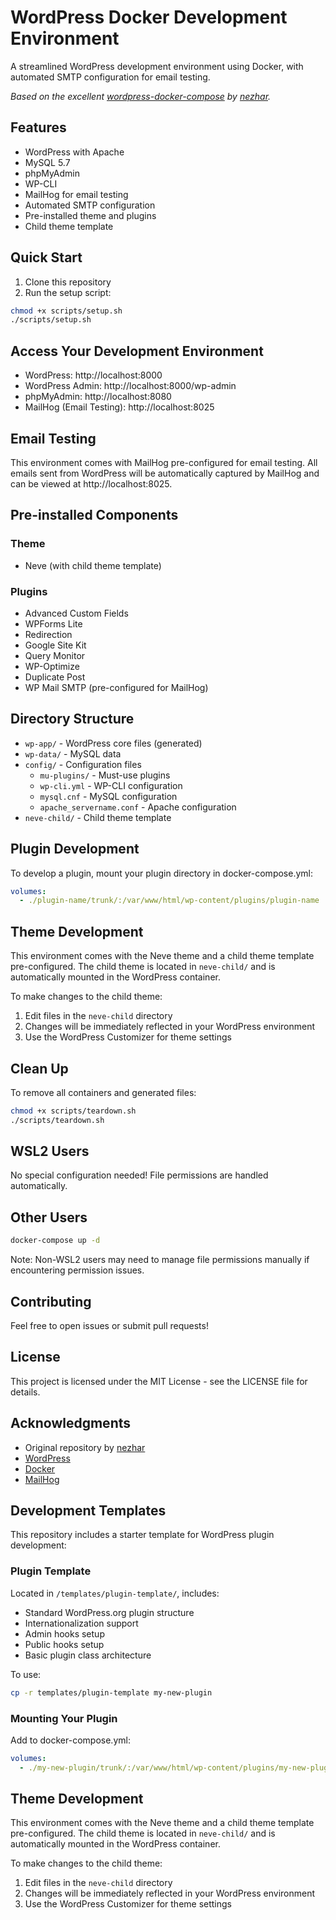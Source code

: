 # WordPress Docker Development Environment

A streamlined WordPress development environment using Docker, with automated SMTP configuration for email testing.

*Based on the excellent [wordpress-docker-compose](https://github.com/nezhar/wordpress-docker-compose) by [nezhar](https://github.com/nezhar).*

## Features

- WordPress with Apache
- MySQL 5.7
- phpMyAdmin
- WP-CLI
- MailHog for email testing
- Automated SMTP configuration
- Pre-installed theme and plugins
- Child theme template

## Quick Start

1. Clone this repository
2. Run the setup script:
```bash
chmod +x scripts/setup.sh
./scripts/setup.sh
```

## Access Your Development Environment

- WordPress: http://localhost:8000
- WordPress Admin: http://localhost:8000/wp-admin
- phpMyAdmin: http://localhost:8080
- MailHog (Email Testing): http://localhost:8025

## Email Testing

This environment comes with MailHog pre-configured for email testing. All emails sent from WordPress will be automatically captured by MailHog and can be viewed at http://localhost:8025.

## Pre-installed Components

### Theme
- Neve (with child theme template)

### Plugins
- Advanced Custom Fields
- WPForms Lite
- Redirection
- Google Site Kit
- Query Monitor
- WP-Optimize
- Duplicate Post
- WP Mail SMTP (pre-configured for MailHog)

## Directory Structure

- `wp-app/` - WordPress core files (generated)
- `wp-data/` - MySQL data
- `config/` - Configuration files
  - `mu-plugins/` - Must-use plugins
  - `wp-cli.yml` - WP-CLI configuration
  - `mysql.cnf` - MySQL configuration
  - `apache_servername.conf` - Apache configuration
- `neve-child/` - Child theme template

## Plugin Development

To develop a plugin, mount your plugin directory in docker-compose.yml:
```yaml
volumes:
  - ./plugin-name/trunk/:/var/www/html/wp-content/plugins/plugin-name
```

## Theme Development

This environment comes with the Neve theme and a child theme template pre-configured. The child theme is located in `neve-child/` and is automatically mounted in the WordPress container.

To make changes to the child theme:
1. Edit files in the `neve-child` directory
2. Changes will be immediately reflected in your WordPress environment
3. Use the WordPress Customizer for theme settings

## Clean Up

To remove all containers and generated files:
```bash
chmod +x scripts/teardown.sh
./scripts/teardown.sh
```

## WSL2 Users

No special configuration needed! File permissions are handled automatically.

## Other Users

```bash
docker-compose up -d
```

Note: Non-WSL2 users may need to manage file permissions manually if encountering permission issues.

## Contributing

Feel free to open issues or submit pull requests!

## License

This project is licensed under the MIT License - see the LICENSE file for details.

## Acknowledgments

- Original repository by [nezhar](https://github.com/nezhar/wordpress-docker-compose)
- [WordPress](https://wordpress.org/)
- [Docker](https://www.docker.com/)
- [MailHog](https://github.com/mailhog/MailHog)

## Development Templates

This repository includes a starter template for WordPress plugin development:

### Plugin Template
Located in `/templates/plugin-template/`, includes:
- Standard WordPress.org plugin structure
- Internationalization support
- Admin hooks setup
- Public hooks setup
- Basic plugin class architecture

To use:
```bash
cp -r templates/plugin-template my-new-plugin
```

### Mounting Your Plugin
Add to docker-compose.yml:
```yaml
volumes:
  - ./my-new-plugin/trunk/:/var/www/html/wp-content/plugins/my-new-plugin
```

## Theme Development

This environment comes with the Neve theme and a child theme template pre-configured. The child theme is located in `neve-child/` and is automatically mounted in the WordPress container.

To make changes to the child theme:
1. Edit files in the `neve-child` directory
2. Changes will be immediately reflected in your WordPress environment
3. Use the WordPress Customizer for theme settings

